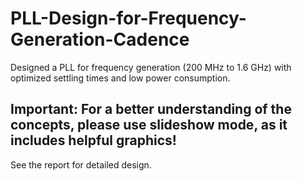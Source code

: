 # PLL-Design-for-Frequency-Generation-Cadence
Designed a PLL for frequency generation (200 MHz to 1.6 GHz) with optimized settling times and low power consumption.
## Important: For a better understanding of the concepts, please use slideshow mode, as it includes helpful graphics!
See the report for detailed design.
